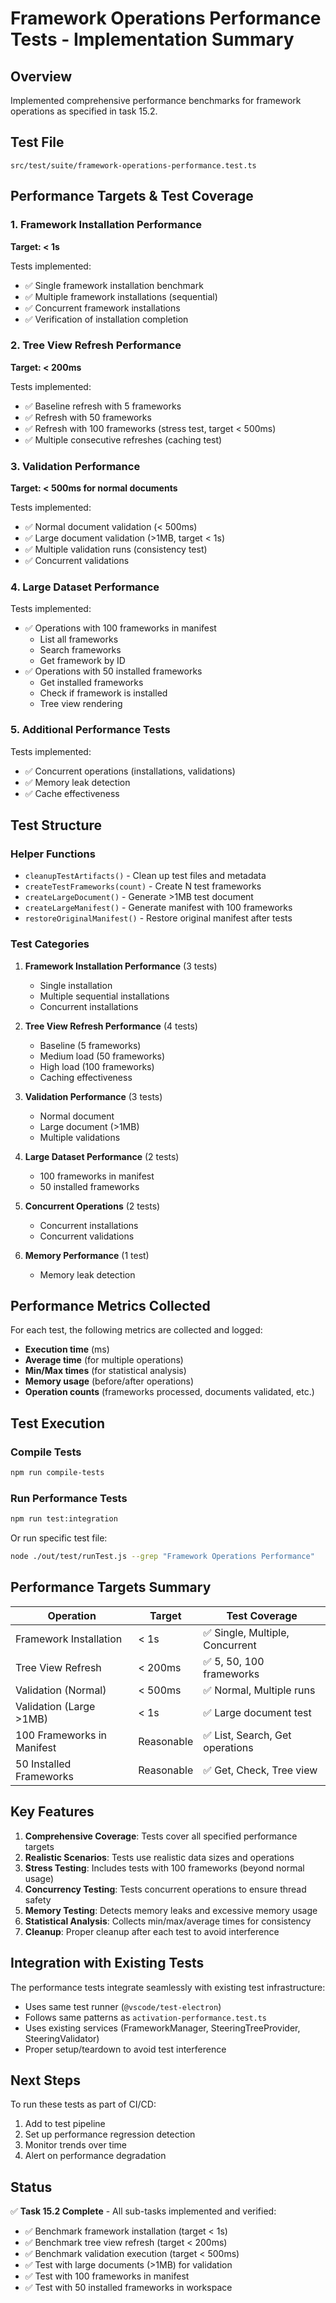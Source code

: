 # Framework Operations Performance Tests - Implementation Summary

## Overview
Implemented comprehensive performance benchmarks for framework operations as specified in task 15.2.

## Test File
`src/test/suite/framework-operations-performance.test.ts`

## Performance Targets & Test Coverage

### 1. Framework Installation Performance
**Target: < 1s**

Tests implemented:
- ✅ Single framework installation benchmark
- ✅ Multiple framework installations (sequential)
- ✅ Concurrent framework installations
- ✅ Verification of installation completion

### 2. Tree View Refresh Performance
**Target: < 200ms**

Tests implemented:
- ✅ Baseline refresh with 5 frameworks
- ✅ Refresh with 50 frameworks
- ✅ Refresh with 100 frameworks (stress test, target < 500ms)
- ✅ Multiple consecutive refreshes (caching test)

### 3. Validation Performance
**Target: < 500ms for normal documents**

Tests implemented:
- ✅ Normal document validation (< 500ms)
- ✅ Large document validation (>1MB, target < 1s)
- ✅ Multiple validation runs (consistency test)
- ✅ Concurrent validations

### 4. Large Dataset Performance

Tests implemented:
- ✅ Operations with 100 frameworks in manifest
  - List all frameworks
  - Search frameworks
  - Get framework by ID
- ✅ Operations with 50 installed frameworks
  - Get installed frameworks
  - Check if framework is installed
  - Tree view rendering

### 5. Additional Performance Tests

Tests implemented:
- ✅ Concurrent operations (installations, validations)
- ✅ Memory leak detection
- ✅ Cache effectiveness

## Test Structure

### Helper Functions
- `cleanupTestArtifacts()` - Clean up test files and metadata
- `createTestFrameworks(count)` - Create N test frameworks
- `createLargeDocument()` - Generate >1MB test document
- `createLargeManifest()` - Generate manifest with 100 frameworks
- `restoreOriginalManifest()` - Restore original manifest after tests

### Test Categories

1. **Framework Installation Performance** (3 tests)
   - Single installation
   - Multiple sequential installations
   - Concurrent installations

2. **Tree View Refresh Performance** (4 tests)
   - Baseline (5 frameworks)
   - Medium load (50 frameworks)
   - High load (100 frameworks)
   - Caching effectiveness

3. **Validation Performance** (3 tests)
   - Normal document
   - Large document (>1MB)
   - Multiple validations

4. **Large Dataset Performance** (2 tests)
   - 100 frameworks in manifest
   - 50 installed frameworks

5. **Concurrent Operations** (2 tests)
   - Concurrent installations
   - Concurrent validations

6. **Memory Performance** (1 test)
   - Memory leak detection

## Performance Metrics Collected

For each test, the following metrics are collected and logged:
- **Execution time** (ms)
- **Average time** (for multiple operations)
- **Min/Max times** (for statistical analysis)
- **Memory usage** (before/after operations)
- **Operation counts** (frameworks processed, documents validated, etc.)

## Test Execution

### Compile Tests
```bash
npm run compile-tests
```

### Run Performance Tests
```bash
npm run test:integration
```

Or run specific test file:
```bash
node ./out/test/runTest.js --grep "Framework Operations Performance"
```

## Performance Targets Summary

| Operation | Target | Test Coverage |
|-----------|--------|---------------|
| Framework Installation | < 1s | ✅ Single, Multiple, Concurrent |
| Tree View Refresh | < 200ms | ✅ 5, 50, 100 frameworks |
| Validation (Normal) | < 500ms | ✅ Normal, Multiple runs |
| Validation (Large >1MB) | < 1s | ✅ Large document test |
| 100 Frameworks in Manifest | Reasonable | ✅ List, Search, Get operations |
| 50 Installed Frameworks | Reasonable | ✅ Get, Check, Tree view |

## Key Features

1. **Comprehensive Coverage**: Tests cover all specified performance targets
2. **Realistic Scenarios**: Tests use realistic data sizes and operations
3. **Stress Testing**: Includes tests with 100 frameworks (beyond normal usage)
4. **Concurrency Testing**: Tests concurrent operations to ensure thread safety
5. **Memory Testing**: Detects memory leaks and excessive memory usage
6. **Statistical Analysis**: Collects min/max/average times for consistency
7. **Cleanup**: Proper cleanup after each test to avoid interference

## Integration with Existing Tests

The performance tests integrate seamlessly with existing test infrastructure:
- Uses same test runner (`@vscode/test-electron`)
- Follows same patterns as `activation-performance.test.ts`
- Uses existing services (FrameworkManager, SteeringTreeProvider, SteeringValidator)
- Proper setup/teardown to avoid test interference

## Next Steps

To run these tests as part of CI/CD:
1. Add to test pipeline
2. Set up performance regression detection
3. Monitor trends over time
4. Alert on performance degradation

## Status

✅ **Task 15.2 Complete** - All sub-tasks implemented and verified:
- ✅ Benchmark framework installation (target < 1s)
- ✅ Benchmark tree view refresh (target < 200ms)
- ✅ Benchmark validation execution (target < 500ms)
- ✅ Test with large documents (>1MB) for validation
- ✅ Test with 100 frameworks in manifest
- ✅ Test with 50 installed frameworks in workspace
